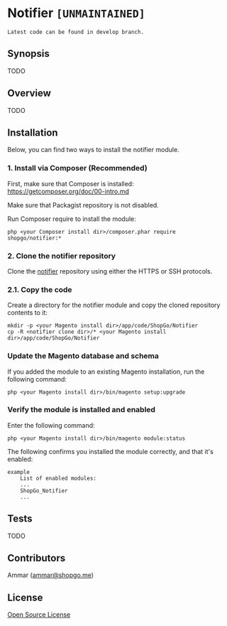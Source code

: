Notifier `[UNMAINTAINED]`
=========================

`Latest code can be found in develop branch.`

## Synopsis

TODO

## Overview

TODO

## Installation

Below, you can find two ways to install the notifier module.

### 1. Install via Composer (Recommended)
First, make sure that Composer is installed: https://getcomposer.org/doc/00-intro.md

Make sure that Packagist repository is not disabled.

Run Composer require to install the module:

    php <your Composer install dir>/composer.phar require shopgo/notifier:*

### 2. Clone the notifier repository
Clone the <a href="https://github.com/shopgo-magento2/notifier" target="_blank">notifier</a> repository using either the HTTPS or SSH protocols.

### 2.1. Copy the code
Create a directory for the notifier module and copy the cloned repository contents to it:

    mkdir -p <your Magento install dir>/app/code/ShopGo/Notifier
    cp -R <notifier clone dir>/* <your Magento install dir>/app/code/ShopGo/Notifier

### Update the Magento database and schema
If you added the module to an existing Magento installation, run the following command:

    php <your Magento install dir>/bin/magento setup:upgrade

### Verify the module is installed and enabled
Enter the following command:

    php <your Magento install dir>/bin/magento module:status

The following confirms you installed the module correctly, and that it's enabled:

    example
        List of enabled modules:
        ...
        ShopGo_Notifier
        ...

## Tests

TODO

## Contributors

Ammar (<ammar@shopgo.me>)

## License

[Open Source License](LICENSE.txt)

